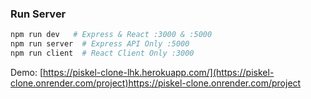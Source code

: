 ### Run Server

```bash
npm run dev   # Express & React :3000 & :5000
npm run server  # Express API Only :5000
npm run client  # React Client Only :3000
```

Demo: [https://piskel-clone-lhk.herokuapp.com/](https://piskel-clone.onrender.com/project)https://piskel-clone.onrender.com/project

